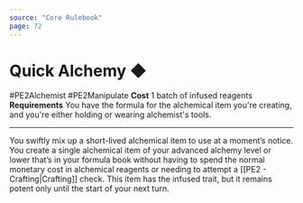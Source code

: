 ```yaml
---
source: "Core Rulebook"
page: 72
---
```


# Quick Alchemy ◆
#PE2Alchemist #PE2Manipulate 
**Cost** 1 batch of infused reagents
**Requirements** You have the formula for the alchemical item you're creating, and you're either holding or wearing alchemist's tools.

-----
You swiftly mix up a short-lived alchemical item to use at a moment’s notice. You create a single alchemical item of your advanced alchemy level or lower that’s in your formula book without having to spend the normal monetary cost in alchemical reagents or needing to attempt a [[PE2 - Crafting|Crafting]] check. This item has the infused trait, but it remains potent only until the start of your next turn.